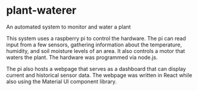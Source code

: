 # plant-waterer
An automated system to monitor and water a plant

This system uses a raspberry pi to control the hardware. The pi can read input from a few sensors, gathering information about the temperature, humidity, and soil
moisture levels of an area. It also controls a motor that waters the plant. The hardware was programmed via node.js.

The pi also hosts a webpage that serves as a dashboard that can display current and historical sensor data. The webpage was written in React while also using the 
Material UI component library.
